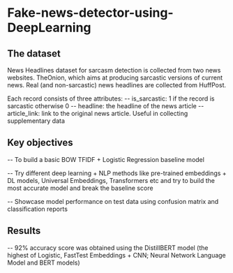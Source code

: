 # Fake-news-detector-using-DeepLearning

## The dataset
News Headlines dataset for sarcasm detection is collected from two news websites. TheOnion, which aims at producing sarcastic versions of current news. Real (and non-sarcastic) news headlines are collected from HuffPost.

Each record consists of three attributes:
-- is_sarcastic: 1 if the record is sarcastic otherwise 0
-- headline: the headline of the news article
-- article_link: link to the original news article. Useful in collecting supplementary data

## Key objectives
-- To build a basic BOW TFIDF + Logistic Regression baseline model 

-- Try different deep learning + NLP methods like pre-trained embeddings + DL models, Universal Embeddings, Transformers etc and try to build the most accurate model and break the baseline score

-- Showcase model performance on test data using confusion matrix and classification reports
## Results 
-- 92% accuracy score was obtained using the DistillBERT model (the highest of Logistic, FastTest Embeddings + CNN; Neural Network Language Model and BERT models) 
